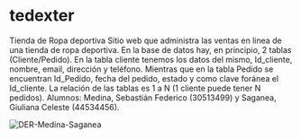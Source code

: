 # tedexter
Tienda de Ropa deportiva
Sitio web que administra las ventas en linea de una tienda de ropa deportiva. En la base de datos hay, en principio, 2 tablas (Cliente/Pedido).
En la tabla cliente tenemos los datos del mismo, Id_cliente, nombre, email, dirección y teléfono. Mientras que en la tabla Pedido se encuentran Id_Pedido, fecha del pedido, estado y como clave foránea el Id_cliente.
La relación de las tablas es 1 a N (1 cliente puede tener N pedidos).
Alumnos: 	Medina, Sebastián Federico (30513499) y Saganea, Giuliana Celeste (44534456).




![DER-Medina-Saganea](https://github.com/user-attachments/assets/240d0798-2287-47f7-8c96-17292f4f2437)



 

